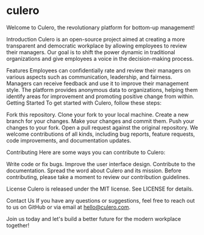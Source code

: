 # culero


Welcome to Culero, the revolutionary platform for bottom-up management!

Introduction
Culero is an open-source project aimed at creating a more transparent and democratic workplace by allowing employees to review their managers. Our goal is to shift the power dynamic in traditional organizations and give employees a voice in the decision-making process.

Features
Employees can confidentially rate and review their managers on various aspects such as communication, leadership, and fairness.
Managers can receive feedback and use it to improve their management style.
The platform provides anonymous data to organizations, helping them identify areas for improvement and promoting positive change from within.
Getting Started
To get started with Culero, follow these steps:

Fork this repository.
Clone your fork to your local machine.
Create a new branch for your changes.
Make your changes and commit them.
Push your changes to your fork.
Open a pull request against the original repository.
We welcome contributions of all kinds, including bug reports, feature requests, code improvements, and documentation updates.

Contributing
Here are some ways you can contribute to Culero:

Write code or fix bugs.
Improve the user interface design.
Contribute to the documentation.
Spread the word about Culero and its mission.
Before contributing, please take a moment to review our contribution guidelines.

License
Culero is released under the MIT license. See LICENSE for details.

Contact Us
If you have any questions or suggestions, feel free to reach out to us on GitHub or via email at hello@culero.com.

Join us today and let's build a better future for the modern workplace together!
